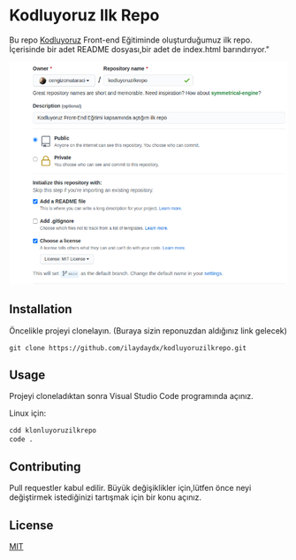 # Kodluyoruz Ilk Repo

Bu repo [Kodluyoruz](https://www.kodluyoruz.org/) Front-end Eğitiminde oluşturduğumuz ilk repo. İçerisinde bir adet README dosyası,bir adet de index.html barındırıyor."

![image](https://github.com/Kodluyoruz/taskforce/blob/main/git/odev1/figures/github.png?raw=true)

## Installation

Öncelikle projeyi clonelayın. (Buraya sizin reponuzdan aldığınız link gelecek)

```
git clone https://github.com/ilaydaydx/kodluyoruzilkrepo.git
```


## Usage

Projeyi cloneladıktan sonra Visual Studio Code programında açınız.

Linux için:

```
cdd klonluyoruzilkrepo
code .
```


## Contributing

Pull requestler kabul edilir. Büyük değişiklikler için,lütfen önce neyi değiştirmek istediğinizi tartışmak için bir konu açınız.


## License

[MIT](https://choosealicense.com/licenses/mit/)